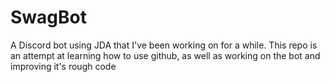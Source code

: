 # SwagBot
A Discord bot using JDA that I've been working on for a while. This repo is an attempt at learning how to use github, as well as working on the bot and improving it's rough code
